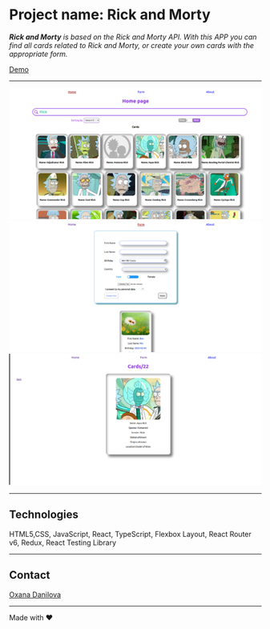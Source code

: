 # Project name: Rick and Morty

_**Rick and Morty** is based on the Rick and Morty API. With this APP you can find all cards related to Rick and Morty, or create your own cards with the appropriate form._

[Demo](https://oxanadanilova.github.io/rick_and_morty/react-redux)

---

![Home page](./public/images/home-page.png)
![Form page](./public/images/form-page.png)
![Card page](./public/images/card-page.png)

---

## Technologies

HTML5,CSS, JavaScript, React, TypeScript, Flexbox Layout, React Router v6, Redux, React Testing Library

---

## Contact

[Oxana Danilova](https://www.linkedin.com/in/oxana-danilova-b082a0156/)

---

Made with ❤️
